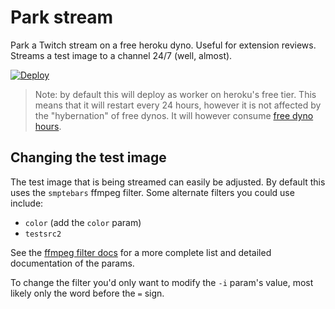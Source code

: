 # Park stream

Park a Twitch stream on a free heroku dyno. Useful for extension reviews. Streams a test image to a channel 24/7 (well, almost).

[![Deploy](https://www.herokucdn.com/deploy/button.svg)](https://heroku.com/deploy?template=https://github.com/GuiTheDev/park-stream)

> Note: by default this will deploy as worker on heroku's free tier. This means that it will restart every 24 hours, however it is not affected by the "hybernation" of free dynos. It will however consume [free dyno hours](https://devcenter.heroku.com/articles/free-dyno-hours).

## Changing the test image

The test image that is being streamed can easily be adjusted. By default this uses the `smptebars` ffmpeg filter. Some alternate filters you could use include:

- `color` (add the `color` param)
- `testsrc2`

See the [ffmpeg filter docs](https://ffmpeg.org/ffmpeg-filters.html#allrgb_002c-allyuv_002c-color_002c-haldclutsrc_002c-nullsrc_002c-pal75bars_002c-pal100bars_002c-rgbtestsrc_002c-smptebars_002c-smptehdbars_002c-testsrc_002c-testsrc2_002c-yuvtestsrc) for a more complete list and detailed documentation of the params.

To change the filter you'd only want to modify the `-i` param's value, most likely only the word before the `=` sign.
